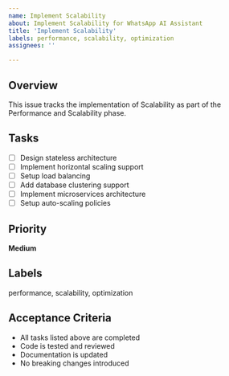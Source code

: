 ```yaml
---
name: Implement Scalability
about: Implement Scalability for WhatsApp AI Assistant
title: 'Implement Scalability'
labels: performance, scalability, optimization
assignees: ''

---
```


## Overview
This issue tracks the implementation of Scalability as part of the Performance and Scalability phase.

## Tasks
- [ ] Design stateless architecture
- [ ] Implement horizontal scaling support
- [ ] Setup load balancing
- [ ] Add database clustering support
- [ ] Implement microservices architecture
- [ ] Setup auto-scaling policies

## Priority
**Medium**

## Labels
performance, scalability, optimization

## Acceptance Criteria
- All tasks listed above are completed
- Code is tested and reviewed
- Documentation is updated
- No breaking changes introduced

